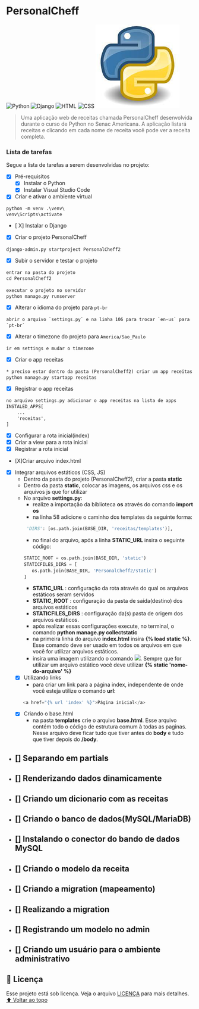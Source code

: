 # PersonalCheff
<!---Esses são exemplos. Veja https://shields.io para outras pessoas ou para personalizar este conjunto de escudos. Você pode querer incluir dependências, status do projeto e informações de licença aqui--->
![Python](https://img.shields.io/badge/Python-14354C?style=for-the-badge&logo=python&logoColor=white)
![Django](https://img.shields.io/badge/Django-092E20?style=for-the-badge&logo=django&logoColor=white)
![HTML](https://img.shields.io/badge/HTML5-E34F26?style=for-the-badge&logo=html5&logoColor=white)
![CSS](https://img.shields.io/badge/CSS3-1572B6?style=for-the-badge&logo=css3&logoColor=white)
<img src="exemplo.jpg" alt="exemplo imagem">
>Uma aplicação web de receitas chamada PersonalCheff desenvolvida durante o curso de Python no Senac Americana. A aplicação listará receitas e clicando em cada nome de receita você pode ver a receita completa.
### Lista de tarefas
Segue a lista de tarefas a serem desenvolvidas no projeto:
- [X] Pré-requisitos
    - [X] Instalar o Python
    - [X] Instalar Visual Studio Code
- [X] Criar e ativar o ambiente virtual
```
python -m venv .\venv\
venv\Scripts\activate
```
- [ X] Instalar o Django
- [X] Criar o projeto PersonalCheff
```
django-admin.py startproject PersonalCheff2
```
- [X] Subir o servidor e testar o projeto
```
entrar na pasta do projeto
cd PersonalCheff2

executar o projeto no servidor
python manage.py runserver
```
- [X] Alterar o idioma do projeto para `pt-br`
```
abrir o arquivo `settings.py` e na linha 106 para trocar `en-us` para `pt-br`
```
- [X] Alterar o timezone do projeto para `America/Sao_Paulo`
```
ir em settings e mudar o timezone
```
- [X] Criar o app receitas
```
* preciso estar dentro da pasta (PersonalCheff2) criar um app receitas
python manage.py startapp receitas
```
- [X] Registrar o app receitas
```
no arquivo settings.py adicionar o app receitas na lista de apps
INSTALED_APPS[
    ...
    'receitas',
]
```
- [X] Configurar a rota inicial(index)
- [X] Criar a view para a rota inicial
- [X] Registrar a rota inicial
- [X]Criar arquivo index.html
- [X] Integrar arquivos estáticos (CSS, JS)
    - Dentro da pasta do projeto (PersonalCheff2), criar a pasta **static**
    - Dentro da pasta **static**, colocar as imagens, os arquivos css e os arquivos js que for utilizar
    - No arquivo **settings.py**:
         - realize a importação da biblioteca **os** através do comando **import os**
         - na linha 58 adicione o caminho dos templates da seguinte forma:
         ```python
          'DIRS': [os.path.join(BASE_DIR, 'receitas/templates')],
         ```
         - no final do arquivo, após a linha **STATIC_URL** insira o seguinte código:
         ```python
        STATIC_ROOT = os.path.join(BASE_DIR, 'static')
        STATICFILES_DIRS = [
            os.path.join(BASE_DIR, 'PersonalCheff2/static')
        ]
        ```
        - **STATIC_URL** :  configuração da rota através do qual os arquivos estáticos seram servidos
        - **STATIC_ROOT** : configuração da pasta de saída(destino) dos arquivos estáticos
        - **STATICFILES_DIRS** : configuração da(s)  pasta de origem dos arquivos estáticos.
        - após realizar essas configurações execute, no terminal, o comando **python manage.py collectstatic**
        - na primeira linha do arquivo **index.html** insira **{% load static %}**. Esse comando deve ser usado em todos os arquivos em que você for utilizar arquivos estáticos.
        - insira uma imagem utilizando o comando **<img src="{% static 'logo.png'  %}">**. Sempre que for utilizar um arquivo estático você deve utilizar **{% static 'nome-do-arquivo' %}**
    - [X] Utilizando links
      - para criar um link para a página index, independente de onde você esteja utilize o comando **url**:
     ```python
        <a href="{% url 'index' %}">Página inicial</a>
     ```
  - [X] Criando o base.html
    - na pasta **templates** crie o arquivo **base.html**. Esse arquivo contém todo o código de estrutura comum à todas as paginas. Nesse arquivo deve ficar tudo que tiver antes do **body** e tudo que tiver depois do **/body**.
- [] Separando em partials
    -
- [] Renderizando dados dinamicamente
    -
- [] Criando um dicionario com as receitas
    -
- [] Criando o banco de dados(MySQL/MariaDB)
    -
- [] Instalando o conector do bando de dados MySQL
    -
- [] Criando o modelo da receita
    - 
- [] Criando a migration (mapeamento)
    -
- [] Realizando a migration
    -
- [] Registrando um modelo no admin
    -
- [] Criando um usuário para o ambiente administrativo
    -



## 📝 Licença
Esse projeto está sob licença. Veja o arquivo [LICENÇA](LICENSE.md) para mais detalhes.
[⬆ Voltar ao topo](#nome-do-projeto)<br>